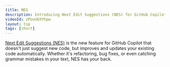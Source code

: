 ```yaml
---
title: NES
description: Introducing Next Edit Suggestions (NES) for GitHub Copilot 
videoId: zPUvU6XYhpw
layout: tip
tags: [short]
---
```


[Next Edit Suggestions (NES)](https://code.visualstudio.com/updates/v1_97#_copilot-next-edit-suggestions-preview) is the new feature for GitHub Copilot that doesn't just suggest new code, but improves and updates your existing code automatically. Whether it's refactoring, bug fixes, or even catching grammar mistakes in your text, NES has your back.